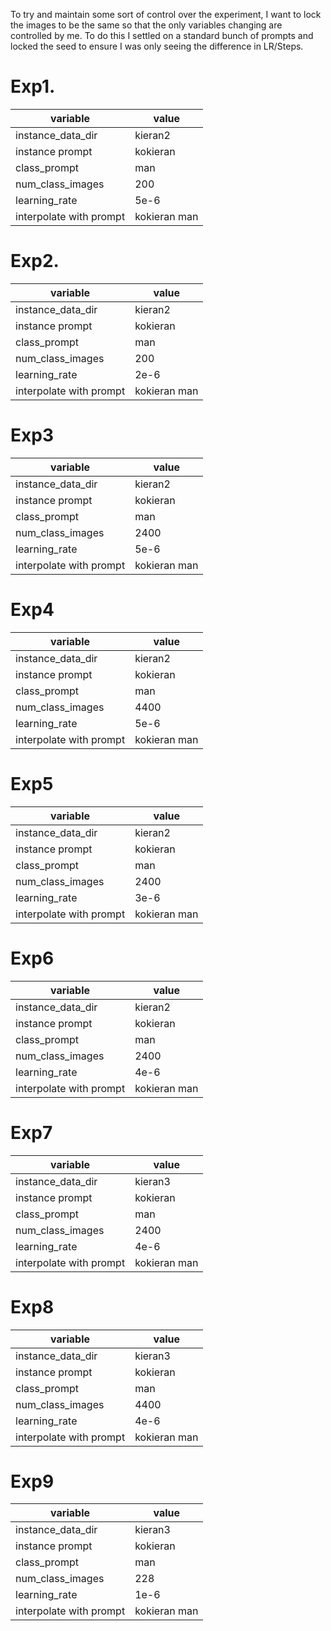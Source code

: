 To try and maintain some sort of control over the experiment, I want to lock the
images to be the same so that the only variables changing are controlled by me.
To do this I settled on a standard bunch of prompts and locked the seed to
ensure I was only seeing the difference in LR/Steps.

# Exp1.

| variable                | value        |
| ----------------------- | ------------ |
| instance_data_dir       | kieran2      |
| instance prompt         | kokieran     |
| class_prompt            | man          |
| num_class_images        | 200          |
| learning_rate           | 5e-6         |
| interpolate with prompt | kokieran man |

# Exp2.

| variable                | value        |
| ----------------------- | ------------ |
| instance_data_dir       | kieran2      |
| instance prompt         | kokieran     |
| class_prompt            | man          |
| num_class_images        | 200          |
| learning_rate           | 2e-6         |
| interpolate with prompt | kokieran man |

# Exp3

| variable                | value        |
| ----------------------- | ------------ |
| instance_data_dir       | kieran2      |
| instance prompt         | kokieran     |
| class_prompt            | man          |
| num_class_images        | 2400         |
| learning_rate           | 5e-6         |
| interpolate with prompt | kokieran man |

# Exp4

| variable                | value        |
| ----------------------- | ------------ |
| instance_data_dir       | kieran2      |
| instance prompt         | kokieran     |
| class_prompt            | man          |
| num_class_images        | 4400         |
| learning_rate           | 5e-6         |
| interpolate with prompt | kokieran man |

# Exp5

| variable                | value        |
| ----------------------- | ------------ |
| instance_data_dir       | kieran2      |
| instance prompt         | kokieran     |
| class_prompt            | man          |
| num_class_images        | 2400         |
| learning_rate           | 3e-6         |
| interpolate with prompt | kokieran man |

# Exp6

| variable                | value        |
| ----------------------- | ------------ |
| instance_data_dir       | kieran2      |
| instance prompt         | kokieran     |
| class_prompt            | man          |
| num_class_images        | 2400         |
| learning_rate           | 4e-6         |
| interpolate with prompt | kokieran man |

# Exp7

| variable                | value        |
| ----------------------- | ------------ |
| instance_data_dir       | kieran3      |
| instance prompt         | kokieran     |
| class_prompt            | man          |
| num_class_images        | 2400         |
| learning_rate           | 4e-6         |
| interpolate with prompt | kokieran man |

# Exp8

| variable                | value        |
| ----------------------- | ------------ |
| instance_data_dir       | kieran3      |
| instance prompt         | kokieran     |
| class_prompt            | man          |
| num_class_images        | 4400         |
| learning_rate           | 4e-6         |
| interpolate with prompt | kokieran man |

# Exp9

| variable                | value        |
| ----------------------- | ------------ |
| instance_data_dir       | kieran3      |
| instance prompt         | kokieran     |
| class_prompt            | man          |
| num_class_images        | 228          |
| learning_rate           | 1e-6         |
| interpolate with prompt | kokieran man |
